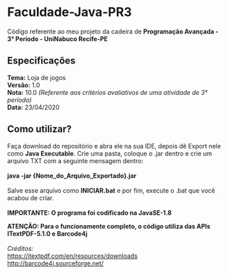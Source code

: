 # Faculdade-Java-PR3
Código referente ao meu projeto da cadeira de **Programação Avançada - 3° Período - UniNabuco Recife-PE**

## Especificações
**Tema:** Loja de jogos<br>
**Versão:** 1.0<br>
**Nota:** 10.0 *(Referente aos critérios avaliativos de uma atividade de 3° período)*<br>
**Data:** 23/04/2020

## Como utilizar?
Faça download do repositório e abra ele na sua IDE, depois dê Export nele como **Java Executable**. Crie uma pasta, coloque o .jar dentro e crie um arquivo TXT com a seguinte mensagem dentro:<br><br>
**java -jar {Nome_do_Arquivo_Exportado}.jar**<br><br>
Salve esse arquivo como **INICIAR.bat** e por fim, execute o .bat que você acabou de criar.<br><br>
**IMPORTANTE: O programa foi codificado na JavaSE-1.8**<br>

**ATENÇÃO: Para o funcionamente completo, o código utiliza das APIs ITextPDF-5.1.0 e Barcode4j**<br><br>
      *Créditos:*<br> https://itextpdf.com/en/resources/downloads <br>
                  http://barcode4j.sourceforge.net/
